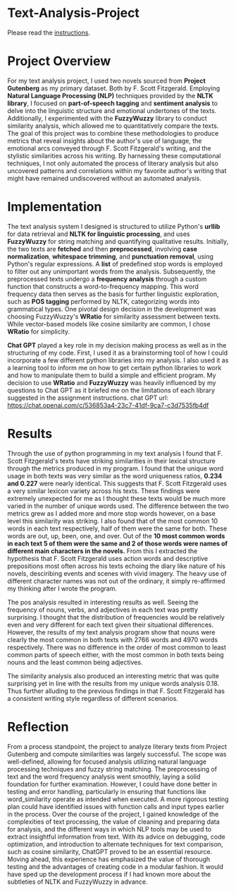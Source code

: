 # Text-Analysis-Project
 Please read the [instructions](instructions.md).

# Project Overview

 For my text analysis project, I used two novels sourced from **Project Gutenberg** as my primary dataset. Both by F. Scott Fitzgerald. Employing **Natural Language Processing (NLP)** techniques provided by the **NLTK library**, I focused on **part-of-speech tagging** and **sentiment analysis** to delve into the linguistic structure and emotional undertones of the texts. Additionally, I experimented with the **FuzzyWuzzy** library to conduct similarity analysis, which allowed me to quantitatively compare the texts. The goal of this project was to combine these methodologies to produce metrics that reveal insights about the author's use of language, the emotional arcs conveyed through F. Scott Fitzgerald's writing, and the stylistic similarities across his writing. By harnessing these computational techniques, I not only automated the process of literary analysis but also uncovered patterns and correlations within my favorite author's writing that might have remained undiscovered without an automated analysis.



 # Implementation

 The text analysis system I designed is structured to utilize Python's **urllib** for data retrieval and **NLTK for linguistic processing**, and uses **FuzzyWuzzy** for string matching and quantifying qualitative results. Initially, the two texts are **fetched** and then **preprocessed**, involving **case normalization**, **whitespace trimming**, and **punctuation removal**, using Python's regular expressions. A **list** of predefined stop words is employed to filter out any unimportant words from the analysis. Subsequently, the preprocessed texts undergo a **frequency analysis** through a custom function that constructs a word-to-frequency mapping. This word frequency data then serves as the basis for further linguistic exploration, such as **POS tagging** performed by NLTK, categorizing words into grammatical types. One pivotal design decision in the development was choosing FuzzyWuzzy's **WRatio** for similarity assessment between texts. While vector-based models like cosine similarity are common, I chose **WRatio** for simplicity.

 **Chat GPT** played a key role in my decision making process as well as in the structuring of my code. First, I used it as a brainstorming tool of how I could incorporate a few different python libraries into my analysis. I also used it as a learning tool to inform me on how to get certain python libraries to work and how to manipulate them to build a simple and efficient program. My decision to use **WRatio** and **FuzzyWuzzy** was heavily influenced by my questions to Chat GPT as it briefed me on the limitations of each library suggested in the assignment instructions.
 chat GPT url: https://chat.openai.com/c/536853a4-23c7-41df-9ca7-c3d7535fb4df


 # Results

 Through the use of python programming in my text analysis I found that F. Scott Fitzgerald's texts have striking similarities in their lexical structure through the metrics produced in my program. I found that the unique word usage in both texts was very similar as the word uniqueness ratios, **0.234 and 0.227** were nearly identical. This suggests that F. Scott Fitzgerald uses a very similar lexicon variety across his texts. These findings were extremely unexpected for me as I thought these texts would be much more varied in the number of unique words used. The difference between the two metrics grew as I added more and more stop words however, on a base level this similarity was striking. I also found that of the most common 10 words in each text respectively, half of them were the same for both. These words are out, up, been, one, and over. Out of the **10 most common words in each text 5 of them were the same and 2 of those words were names of different main characters in the novels.** From this I extracted the hypothesis that F. Scott Fitzgerald uses action words and descriptive prepositions most often across his texts echoing the diary like nature of his novels, desciribing events and scenes with vivid imagery. The heavy use of different character names was not out of the ordinary, it simply re-affirmed my thinking after I wrote the program. 

 The pos analysis resulted in interesting results as well. Seeing the frequency of nouns, verbs, and adjectives in each text was pretty surprising. I thought that the distribution of frequencies would be relatively even and very different for each text given their situational differences. However, the results of my text analysis program show that nouns were clearly the most common in both texts with 2766 words and 4970 words respectively. There was no difference in the order of most common to least common parts of speech either, with the most common in both texts being nouns and the least common being adjectives. 

 The similarity analysis also produced an interesting metric that was quite surprising yet in line with the results from my unique words analysis 0.18. Thus further alluding to the previous findings in that F. Scott Fitzgerald has a consistent writing style regardless of different scenarios.

 # Reflection
 
 From a process standpoint, the project to analyze literary texts from Project Gutenberg and compute similarities was largely successful. The scope was well-defined, allowing for focused analysis utilizing natural language processing techniques and fuzzy string matching. The preprocessing of text and the word frequency analysis went smoothly, laying a solid foundation for further examination. However, I could have done better in testing and error handling, particularly in ensuring that functions like word_similarity operate as intended when executed. A more rigorous testing plan could have identified issues with function calls and input types earlier in the process. Over the course of the project, I gained knowledge of the complexities of text processing, the value of cleaning and preparing data for analysis, and the different ways in which NLP tools may be used to extract insightful information from text. With its advice on debugging, code optimization, and introduction to alternate techniques for text comparison, such as cosine similarity, ChatGPT proved to be an essential resource. Moving ahead, this experience has emphasized the value of thorough testing and the advantages of creating code in a modular fashion. It would have sped up the development process if I had known more about the subtleties of NLTK and FuzzyWuzzy in advance.









